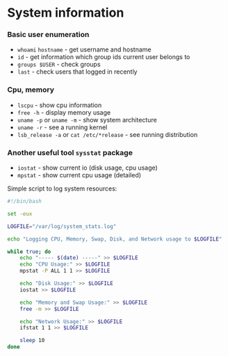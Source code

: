 # System information
### Basic user enumeration

- `whoami` `hostname` - get username and hostname
- `id` - get information which group ids current user belongs to
- `groups $USER` - check groups
- `last` - check users that logged in recently


### Cpu, memory
- `lscpu` - show cpu information
- `free -h` - display memory usage
- `uname -p` or `uname -m` - show system architecture
- `uname -r` - see a running kernel
- `lsb_release -a` or `cat /etc/*release` - see running distribution

### Another useful tool `sysstat` package
- `iostat` - show current io (disk usage, cpu usage)
- `mpstat` - show current cpu usage (detailed)


Simple script to log system resources:

```bash
#!/bin/bash

set -eux

LOGFILE="/var/log/system_stats.log"

echo "Logging CPU, Memory, Swap, Disk, and Network usage to $LOGFILE"

while true; do
    echo "----- $(date) -----" >> $LOGFILE
    echo "CPU Usage:" >> $LOGFILE
    mpstat -P ALL 1 1 >> $LOGFILE

    echo "Disk Usage:" >> $LOGFILE
    iostat >> $LOGFILE

    echo "Memory and Swap Usage:" >> $LOGFILE
    free -m >> $LOGFILE

    echo "Network Usage:" >> $LOGFILE
    ifstat 1 1 >> $LOGFILE

    sleep 10
done
```
